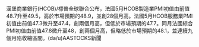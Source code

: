 漢堡商業銀行(HCOB)/標普全球聯合公布，法國5月HCOB製造業PMI初值由前值48.7升至49.5，高於市場預期的48.9，並創28個月高。法國5月HCOB服務業PMI初值由前值47.3微升至47.4，創兩個月高，但低於市場預期的47.7。同月法國綜合PMI初值由前值47.8微升至48，創兩個月高，但略低於市場預期的48.1，並連續九個月陷收縮區間。(da/u)AASTOCKS新聞